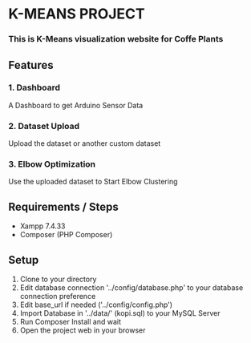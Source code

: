 # K-MEANS PROJECT

### This is K-Means visualization website for Coffe Plants

## Features

### 1. Dashboard

A Dashboard to get Arduino Sensor Data


### 2. Dataset Upload

Upload the dataset or another custom dataset

### 3. Elbow Optimization

Use the uploaded dataset to Start Elbow Clustering

## Requirements /  Steps

- Xampp 7.4.33
- Composer (PHP Composer)

## Setup

1. Clone to your directory
2. Edit database connection '../config/database.php' to your database connection preference
3. Edit base_url if needed ('../config/config.php')
4. Import Database in '../data/' (kopi.sql) to your MySQL Server
5. Run Composer Install and wait
6. Open the project web in your browser
